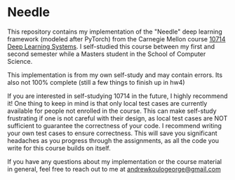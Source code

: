 # Needle
This repository contains my implementation of the "Needle" deep learning framework (modeled after PyTorch) from the Carnegie Mellon course [10714 Deep Learning Systems](https://dlsyscourse.org/lectures/). I self-studied this course between my first and second semester while a Masters student in the School of Computer Science. 

This implementation is from my own self-study and may contain errors. Its also not 100% complete (still a few things to finish up in hw4) 

If you are interested in self-studying 10714 in the future, I highly recommend it! One thing to keep in mind is that only local test cases are currently available for people not enrolled in the course. This can make self-study frustrating if one is not careful with their design, as local test cases are NOT sufficient to guarantee the correctness of your code. I recommend writing your own test cases to ensure correctness. This will save you significant headaches as you progress through the assignments, as all the code you write for this course builds on itself.

If you have any questions about my implementation or the course material in general, feel free to reach out to me at andrewkoulogeorge@gmail.com
